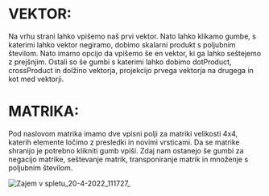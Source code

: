 # VEKTOR:
Na vrhu strani lahko vpišemo naš prvi vektor. Nato lahko klikamo gumbe, s katerimi lahko vektor negiramo, dobimo skalarni produkt s poljubnim številom. Nato imamo opcijo da vpišemo še en vektor, ki ga lahko seštejemo z prejšnjim. Ostali so še gumbi s katerimi lahko dobimo dotProduct, crossProduct in dolžino vektorja, projekcijo prvega vektorja na drugega in kot med vektorji.

# MATRIKA:
Pod naslovom matrika imamo dve vpisni polji za matriki velikosti 4x4, katerih elemente ločimo z presledki in novimi vrsticami. Da se matrike shranijo je potrebno klikniti gumb vpiši. Zdaj nam ostanejo še gumbi za negacijo matrike, seštevanje matrik, transponiranje matrik in množenje s poljubnim številom.

![Zajem v spletu_20-4-2022_111727_](https://user-images.githubusercontent.com/37377101/164195563-2e34a519-4477-41f0-bccf-1875adf286e9.jpeg)
